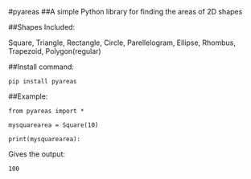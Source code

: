 #pyareas
##A simple Python library for finding the areas of 2D shapes

##Shapes Included:

Square,
Triangle,
Rectangle,
Circle,
Parellelogram,
Ellipse,
Rhombus,
Trapezoid,
Polygon(regular)

##Install command:
```
pip install pyareas
```

##Example:
```
from pyareas import *

mysquarearea = Square(10)

print(mysquarearea):
```
Gives the output:
```
100
```
